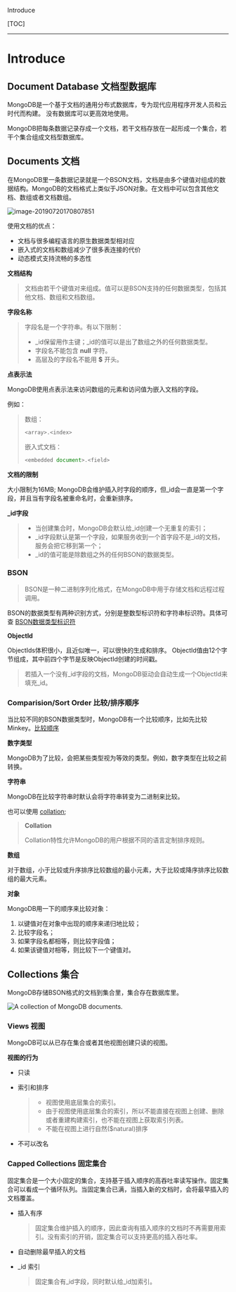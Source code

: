 Introduce

[TOC]

---

# Introduce

## Document Database 文档型数据库

MongoDB是一个基于文档的通用分布式数据库，专为现代应用程序开发人员和云时代而构建。 没有数据库可以更高效地使用。

MongoDB把每条数据记录存成一个文档，若干文档存放在一起形成一个集合，若干个集合组成文档型数据库。

## Documents 文档

在MongoDB里一条数据记录就是一个BSON文档，文档是由多个键值对组成的数据结构。MongoDB的文档格式上类似于JSON对象。在文档中可以包含其他文档、数组或者文档数组。

![image-20190720170807851](/Users/saltyfish/p/notes/DB/MongoDB/assets/image-20190720170807851.png)

使用文档的优点：

- 文档与很多编程语言的原生数据类型相对应
- 嵌入式的文档和数组减少了很多表连接的代价
- 动态模式支持流畅的多态性

**文档结构**

> 文档由若干个键值对来组成。值可以是BSON支持的任何数据类型，包括其他文档、数组和文档数组。

**字段名称**

> 字段名是一个字符串。有以下限制：
>
> - \_id保留用作主键；\_id的值可以是出了数组之外的任何数据类型。
> - 字段名不能包含 **null** 字符。
> - 高层及的字段名不能用 **$** 开头。

**点表示法**

MongoDB使用点表示法来访问数组的元素和访问值为嵌入文档的字段。

例如：

> 数组：
>
> ```js
> <array>.<index>
> ```
>
> 
>
> 嵌入式文档：
>
> ```js
> <embedded document>.<field>
> ```
>
> 

**文档的限制**

大小限制为16MB; MongoDB会维护插入时字段的顺序，但\_id会一直是第一个字段，并且当有字段名被重命名时，会重新排序。

**\_id字段**

> - 当创建集合时，MongoDB会默认给\_id创建一个无重复的索引；
> - \_id字段默认是第一个字段，如果服务收到一个首字段不是\_id的文档，服务会把它移到第一个；
> - \_id的值可能是除数组之外的任何BSON的数据类型。

### BSON

> BSON是一种二进制序列化格式，在MongoDB中用于存储文档和远程过程调用。

BSON的数据类型有两种识别方式，分别是整数型标识符和字符串标识符。具体可查 [BSON数据类型标识符](https://docs.mongodb.com/manual/reference/bson-types/)

**ObjectId**

ObjectIds体积很小，且近似唯一，可以很快的生成和排序。 ObjectId值由12个字节组成，其中前四个字节是反映ObjectId创建的时间戳。

> 若插入一个没有\_id字段的文档，MongoDB驱动会自动生成一个ObjectId来填充\_id。

### Comparision/Sort Order 比较/排序顺序

当比较不同的BSON数据类型时，MongoDB有一个比较顺序，比如先比较Minkey。[比较顺序](https://docs.mongodb.com/manual/reference/bson-type-comparison-order/)

**数字类型**

MongoDB为了比较，会把某些类型视为等效的类型。例如，数字类型在比较之前转换。

**字符串**

MongoDB在比较字符串时默认会将字符串转变为二进制来比较。

也可以使用 [collation](https://docs.mongodb.com/manual/reference/collation/); 

> **Collation**
>
> Collation特性允许MongoDB的用户根据不同的语言定制排序规则。

**数组**

对于数组，小于比较或升序排序比较数组的最小元素，大于比较或降序排序比较数组的最大元素。

**对象**

MongoDB用一下的顺序来比较对象：

1. 以键值对在对象中出现的顺序来递归地比较；
2. 比较字段名；
3. 如果字段名都相等，则比较字段值；
4. 如果该键值对相等，则比较下一个键值对。

## Collections 集合

MongoDB存储BSON格式的文档到集合里，集合存在数据库里。

![A collection of MongoDB documents.](/Users/saltyfish/p/notes/DB/MongoDB/assets/collection.svg)

### Views 视图

MongoDB可以从已存在集合或者其他视图创建只读的视图。

**视图的行为**

- 只读

- 索引和排序

  > - 视图使用底层集合的索引。
  > - 由于视图使用底层集合的索引，所以不能直接在视图上创建、删除或者重建构建索引，也不能在视图上获取索引列表。
  > - 不能在视图上进行自然($natural)排序

- 不可以改名

### Capped Collections 固定集合

固定集合是一个大小固定的集合，支持基于插入顺序的高吞吐率读写操作。固定集合可以看成一个循环队列。当固定集合已满，当插入新的文档时，会将最早插入的文档覆盖。

* 插入有序

  > 固定集合维护插入的顺序，因此查询有插入顺序的文档时不再需要用索引。没有索引的开销，固定集合可以支持更高的插入吞吐率。

* 自动删除最早插入的文档

* _id 索引

  > 固定集合有\_id字段，同时默认给\_id加索引。

